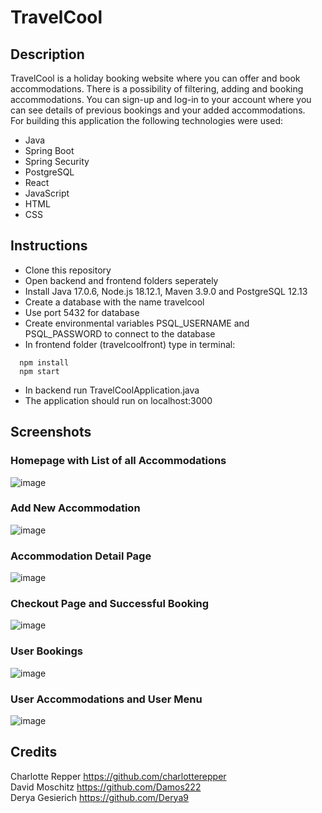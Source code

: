 # TravelCool
## Description
TravelCool is a holiday booking website where you can offer and book accommodations. There is a possibility of filtering, adding and booking 
accommodations. You can sign-up and log-in to your account where you can see details of previous bookings and your added accommodations.
<br/>For building this application the following technologies were used:
* Java
* Spring Boot
* Spring Security
* PostgreSQL
* React
* JavaScript
* HTML
* CSS
## Instructions
* Clone this repository
* Open backend and frontend folders seperately
* Install Java 17.0.6, Node.js 18.12.1, Maven 3.9.0 and PostgreSQL 12.13
* Create a database with the name travelcool
* Use port 5432 for database
* Create environmental variables PSQL_USERNAME and PSQL_PASSWORD to connect to the database
* In frontend folder (travelcoolfront) type in terminal:
```
  npm install
  npm start
```
* In backend run TravelCoolApplication.java
* The application should run on localhost:3000
## Screenshots
### Homepage with List of all Accommodations
![image](https://user-images.githubusercontent.com/95580815/222194727-8de3f8a1-3d63-410f-85f9-afd330c8045b.png)

### Add New Accommodation
![image](https://user-images.githubusercontent.com/95580815/222200190-b35e4997-9556-49ff-94c0-f21c9d2b4103.png)

### Accommodation Detail Page
![image](https://user-images.githubusercontent.com/95580815/222200941-f2cad237-cedc-4fa7-ab23-d59ef2a67a3f.png)

### Checkout Page and Successful Booking
![image](https://user-images.githubusercontent.com/95580815/222201391-41884d8e-df18-4ee6-ba88-513792ef6ab7.png)

### User Bookings
![image](https://user-images.githubusercontent.com/95580815/222202021-764c3a5f-b6dc-4ab7-9d9f-a6dcf5b3d015.png)

### User Accommodations and User Menu
![image](https://user-images.githubusercontent.com/95580815/222203063-bedda191-f436-4d7e-a09e-12f0e49ac0a0.png)




## Credits
Charlotte Repper https://github.com/charlotterepper <br/>
David Moschitz https://github.com/Damos222 <br/>
Derya Gesierich https://github.com/Derya9
